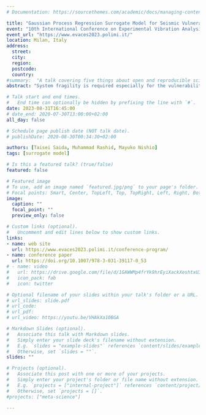 ```yaml
---
# Documentation: https://sourcethemes.com/academic/docs/managing-content/

title: "Gaussian Process Regression Surrogate Model for Seismic Vulnerability Assessment of Highway Bridge Structure System"
event: "10th International Conference on Experimental Vibration Analysis for Civil Engineering Structures"
event_url: "https://www.evaces2023.polimi.it/"
location: Milan, Italy
address:
  street:
  city:
  region:
  postcode:
  country:
#summary:  "A talk covering five things about open and reproducible science that every early career researcher should know. Practical tools are also covered."
abstract: "System fragility is required especially for the vulnerability assessment of existing bridges that configure transportation network as a structural system. Here, it is essential to consider not only variation of input ground motions but also the uncertainties in physical properties due to deteriorations or other aging effects. In that case, the derivation of system fragility requires the Monte Carlo calculation with high-dimensional input uncertain parameters. This study shows the deep kernel learning (DKL) surrogate modeling for the seismic system fragility analysis. Here, it has also been shown that the multilayer perceptron can be used in the DKL to compress high-dimensional uncertainties into low-dimensional features. In addition, a multi-output Gaussian process was used and correlations between multiple outputs were considered. The target structure for verification was a multi-span curved highway bridge with seismic isolation bearings with high nonlinearities. The input-output data were created by the earthquake response analysis using the FE model, and the DKL surrogate models for demand outputs for limit states evaluations were constructed with considering parameter uncertainties in the properties of bearings and piers. In the results, the system fragilities could be derived with appropriate accuracies at a low computational cost by the DKL surrogate model. In addition, the surrogate model can identify which components' limit states cause the bridge system's limit states."

# Talk start and end times.
#   End time can optionally be hidden by prefixing the line with `#`.
date: 2023-08-31T16:45:00
# date_end: 2020-07-30T13:00:00+02:00
all_day: false

# Schedule page publish date (NOT talk date).
# publishDate: 2020-08-30T00:34:30+02:00

authors: [Taisei Saida, Muhammad Rashid, Mayuko Nishio]
tags: [surrogate model]

# Is this a featured talk? (true/false)
featured: false

# Featured image
# To use, add an image named `featured.jpg/png` to your page's folder. 
# Focal points: Smart, Center, TopLeft, Top, TopRight, Left, Right, BottomLeft, Bottom, BottomRight.
image:
  caption: ""
  focal_point: ""
  preview_only: false

# Custom links (optional).
#   Uncomment and edit lines below to show custom links.
links:
- name: web site
  url: https://www.evaces2023.polimi.it/conference-program/
- name: conference paper
  url: https://doi.org/10.1007/978-3-031-39117-0_53
# - name: video
#   url: https://drive.google.com/file/d/1GAWWMp4frYk9hrEyiXackXeshtxU3lCh/view?usp=share_link
#   icon_pack: fab
#   icon: twitter

# Optional filename of your slides within your talk's folder or a URL.
# url_slides: slide.pdf
# url_code:
# url_pdf:
# url_video: https://youtu.be/VHAkXa10BGA

# Markdown Slides (optional).
#   Associate this talk with Markdown slides.
#   Simply enter your slide deck's filename without extension.
#   E.g. `slides = "example-slides"` references `content/slides/example-slides.md`.
#   Otherwise, set `slides = ""`.
slides: ""

# Projects (optional).
#   Associate this post with one or more of your projects.
#   Simply enter your project's folder or file name without extension.
#   E.g. `projects = ["internal-project"]` references `content/project/deep-learning/index.md`.
#   Otherwise, set `projects = []`.
#projects: ["meta-science"]

---
```

